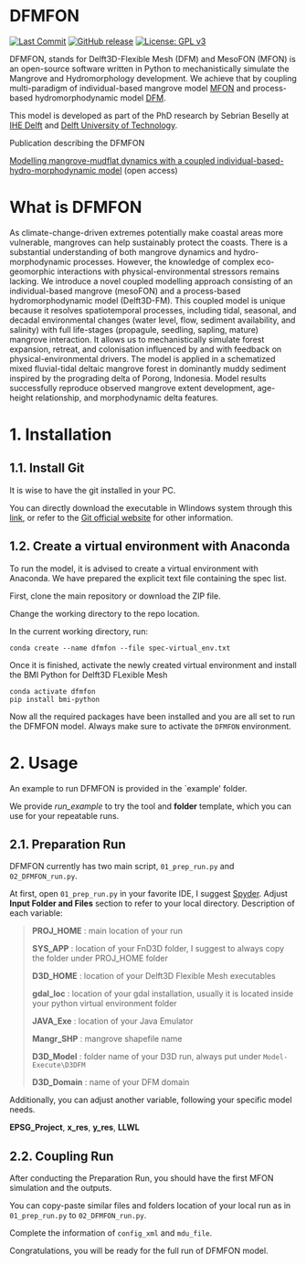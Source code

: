 # DFMFON
[![Last Commit](https://img.shields.io/github/last-commit/smbeselly/DFMFON/commits/main)](
https://github.com/smbeselly/DFMFON/commits/main)
[![GitHub release](https://img.shields.io/github/release/smbeselly/DFMFON)](https://GitHub.com/smbeselly/DFMFON/releases/)
[![License: GPL v3](https://img.shields.io/badge/License-GPLv3-blue.svg)](https://www.gnu.org/licenses/gpl-3.0)

DFMFON, stands for Delft3D-Flexible Mesh (DFM) and MesoFON (MFON) is an open-source software written in Python to mechanistically simulate the Mangrove and Hydromorphology development. We achieve that by coupling multi-paradigm of individual-based mangrove model [MFON](http://mesofon.org/index.php) and process-based hydromorphodynamic model [DFM](https://oss.deltares.nl/web/delft3dfm).

This model is developed as part of the PhD research by Sebrian Beselly at [IHE Delft](https://www.un-ihe.org/department/coastal-and-urban-risk-resilience) and [Delft University of Technology](https://www.tudelft.nl/).

Publication describing the DFMFON

[Modelling mangrove-mudflat dynamics with a coupled individual-based-hydro-morphodynamic model](https://doi.org/10.1016/j.envsoft.2023.105814) (open access)

# What is DFMFON

As climate-change-driven extremes potentially make coastal areas more vulnerable, mangroves can help sustainably protect the coasts. There is a substantial understanding of both mangrove dynamics and hydro-morphodynamic processes. However, the knowledge of complex eco-geomorphic interactions with physical-environmental stressors remains lacking. We introduce a novel coupled modelling approach consisting of an individual-based mangrove (mesoFON) and a process-based hydromorphodynamic model (Delft3D-FM). This coupled model is unique because it resolves spatiotemporal processes, including tidal, seasonal, and decadal environmental changes (water level, flow, sediment availability, and salinity) with full life-stages (propagule, seedling, sapling, mature) mangrove interaction. It allows us to mechanistically simulate forest expansion, retreat, and colonisation influenced by and with feedback on physical-environmental drivers. The model is applied in a schematized mixed fluvial-tidal deltaic mangrove forest in dominantly muddy sediment inspired by the prograding delta of Porong, Indonesia. Model results successfully reproduce observed mangrove extent development, age-height relationship, and morphodynamic delta features.

# 1. Installation
## 1.1. Install Git
It is wise to have the git installed in your PC.

You can directly download the executable in WIindows system through this [link](https://git-scm.com/download/win), or refer to the [Git official website](https://git-scm.com/) for other information. 
## 1.2. Create a virtual environment with Anaconda
To run the model, it is advised to create a virtual environment with Anaconda. We have prepared the explicit text file containing the spec list.

First, clone the main repository or download the ZIP file.

Change the working directory to the repo location.

In the current working directory, run:

    conda create --name dfmfon --file spec-virtual_env.txt

Once it is finished, activate the newly created virtual environment and install the BMI Python for Delft3D FLexible Mesh

    conda activate dfmfon
    pip install bmi-python

Now all the required packages have been installed and you are all set to run the DFMFON model. Always make sure to activate the `DFMFON` environment.

# 2. Usage
An example to run DFMFON is provided in the `example' folder.

We provide *run_example* to try the tool and **folder** template, which you can use for your repeatable runs.

## 2.1. Preparation Run
DFMFON currently has two main script, `01_prep_run.py` and `02_DFMFON_run.py`.

At first, open `01_prep_run.py` in your favorite IDE, I suggest [Spyder](https://www.spyder-ide.org/). Adjust **Input Folder and Files** section to refer to your local directory. Description of each variable:
> **PROJ_HOME** : main location of your run
>
> **SYS_APP** : location of your FnD3D folder, I suggest to always copy the folder under PROJ_HOME folder
>
> **D3D_HOME** : location of your Delft3D Flexible Mesh executables
>
> **gdal_loc** : location of your gdal installation, usually it is located inside your python virtual environment folder
>
> **JAVA_Exe** : location of your Java Emulator
>
> **Mangr_SHP** : mangrove shapefile name
>
> **D3D_Model** : folder name of your D3D run, always put under `Model-Execute\D3DFM`
>
> **D3D_Domain** : name of your DFM domain

Additionally, you can adjust another variable, following your specific model needs.

**EPSG_Project**, **x_res**, **y_res**, **LLWL**

## 2.2. Coupling Run
After conducting the Preparation Run, you should have the first MFON simulation and the outputs.

You can copy-paste similar files and folders location of your local run as in `01_prep_run.py` to `02_DFMFON_run.py`.

Complete the information of `config_xml` and `mdu_file`.

Congratulations, you will be ready for the full run of DFMFON model.



